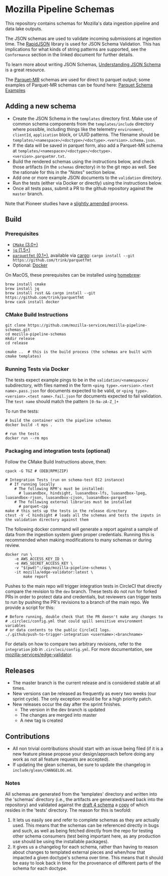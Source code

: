 # Mozilla Pipeline Schemas

This repository contains schemas for Mozilla's data ingestion pipeline and data
lake outputs.

The JSON schemas are used to validate incoming submissions at ingestion time.
The [RapidJSON](http://rapidjson.org/md_doc_schema.html) library is used for
JSON Schema Validation. This has implications for what kinds of string patterns
are supported, see the `Conformance` section in the linked document for further
details.

To learn more about writing JSON Schemas,
[Understanding JSON Schema](https://spacetelescope.github.io/understanding-json-schema/index.html)
is a great resource.

The [Parquet-MR](https://github.com/apache/parquet-format/blob/master/LogicalTypes.md)
schemas are used for direct to parquet output; some examples of Parquet-MR
schemas can be found here:
[Parquet Schema Examples](https://mozilla-services.github.io/lua_sandbox_extensions/parquet/io_modules/lpeg/parquet.html)

## Adding a new schema

- Create the JSON Schema in the `templates` directory first. Make use of common schema components from the `templates/include` directory where possible, including things like the telemetry `environment`, `clientId`, `application` block, or UUID patterns. The filename should be `templates/<namespace>/<doctype>/<doctype>.<version>.schema.json`.
- If the data will be saved in parquet form, also add a Parquet-MR schema at `templates/<namespace>/<doctype>/<doctype>.<version>.parquetmr.txt`.
- Build the rendered schemas using the instructions below, and check those artifacts (in the `schemas` directory) in to the git repo as well. See the rationale for this in the "Notes" section below.
- Add one or more example JSON documents to the `validation` directory.
- Run the tests (either via Docker or directly) using the instructions below.
- Once all tests pass, submit a PR to the github repository against the `master` branch.

Note that Pioneer studies have a [slightly amended](README.pioneer.md) process.

## Build

### Prerequisites

* [`CMake` (3.0+)](http://cmake.org/cmake/resources/software.html)
* [`jq` (1.5+)](https://github.com/stedolan/jq)
* [`parquetfmt` (0.1+)](https://github.com/trink/parquetfmt), available via [cargo](https://doc.rust-lang.org/cargo/getting-started/installation.html): `cargo install --git https://github.com/trink/parquetfmt`
* Optional: [Docker](https://www.docker.com/get-started)

On MacOS, these prerequisites can be installed using [homebrew](https://brew.sh/):
```
brew install cmake
brew install jq
brew install rust && cargo install --git https://github.com/trink/parquetfmt
brew cask install docker
```

### CMake Build Instructions

    git clone https://github.com/mozilla-services/mozilla-pipeline-schemas.git
    cd mozilla-pipeline-schemas
    mkdir release
    cd release

    cmake ..  # this is the build process (the schemas are built with cmake templates)

### Running Tests via Docker

The tests expect example pings to be in the `validation/<namespace>/` subdirectory, with files named
in the form `<ping type>.<version>.<test name>.pass.json` for documents expected to be valid, or
`<ping type>.<version>.<test name>.fail.json` for documents expected to fail validation.
The `test name` should match the pattern `[0-9a-zA-Z_]+`

To run the tests:

    # build the container with the pipeline schemas
    docker build -t mps .

    # run the tests
    docker run --rm mps

### Packaging and integration tests (optional)

Follow the CMake Build Instructions above, then:

    cpack -G TGZ # (DEB|RPM|ZIP)

    # Integration Tests (run on schema-test EC2 instance)
      # If running locally
        # The following RPM's must be installed:
          # luasandbox, hindsight, luasandbox-lfs, luasandbox-lpeg, luasandbox-rjson, luasandbox-cjson, luasandbox-parquet
        # The following external libraries must be installed
          # parquet-cpp
    make # this sets up the tests in the release directory
    ctest -V -C hindsight # loads all the schemas and tests the inputs in the validation directory against them

The following docker command will generate a report against a sample of data from the ingestion system given proper credentials. Running this is recommended when making modifications to many schemas or during review.

    docker run \
        -e AWS_ACCESS_KEY_ID \
        -e AWS_SECRET_ACCESS_KEY \
        -v "$(pwd)":/app/mozilla-pipeline-schemas \
        -it mozilla/edge-validator:latest \
            make report

Pushes to the main repo will trigger integration tests in CircleCI that directly
compare the revision to the `dev` branch. These tests do not run for forked PRs
in order to protect data and credentials, but reviewers can trigger tests to run
by pushing the PR's revisions to a branch of the main repo. We provide a script for this:

    # Before running, double check that the PR doesn't make any changes to
    # .circleci/config.yml that could spill sensitive environment variables
    # or data contents to the public CircleCI logs.
    ./.github/push-to-trigger-integration <username>:<branchname>

For details on how to compare two arbitrary revisions, refer to the `integration` job in `.circleci/config.yml`. For more documentation, see [mozilla-services/edge-validator](https://github.com/mozilla-services/edge-validator).

## Releases

* The master branch is the current release and is considered stable at all
  times.
* New versions can be released as frequently as every two weeks (our sprint
  cycle). The only exception would be for a high priority patch.
* New releases occur the day after the sprint finishes.
  * The version in the dev branch is updated
  * The changes are merged into master
  * A new tag is created

## Contributions

* All non trivial contributions should start with an issue being filed (if it is
  a new feature please propose your design/approach before doing any work as not
  all feature requests are accepted).
* If updating the glean schemas, be sure to update the changelog in
  `include/glean/CHANGELOG.md`.

### Notes

All schemas are generated from the 'templates' directory and written into the
'schemas' directory (i.e., the artifacts are generated/saved back into the
repository) and validated against the [draft 4 schema](http://json-schema.org/draft-04/schema)
a [copy](https://github.com/mozilla-services/mozilla-pipeline-schemas/blob/master/tests/hindsight/jsonschema.4.json)
of which resides in the 'tests' directory. The reason for this is twofold:

1. It lets us easily see and refer to complete schemas as they are actually used.
This means that the schemas can be referenced directly in bugs and such,
as well as being fetched directly from the repo for testing other schema
consumers (test being important here, as any production use should be using the
installable packages).
1. It gives us a changelog for each schema, rather than having to reason about
changes to templated external pieces and when/how that impacted a given
doctype's schema over time. This means that it should be easy to look back in
time for the provenance of different parts of the schema for each doctype.
